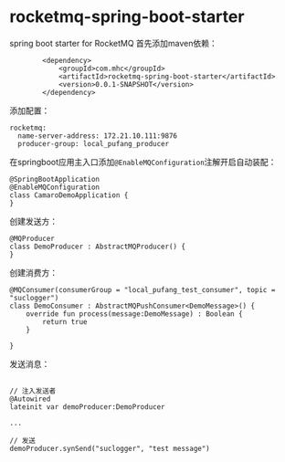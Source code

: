 # rocketmq-spring-boot-starter
spring boot starter for RocketMQ 
首先添加maven依赖：

```
		<dependency>
			<groupId>com.mhc</groupId>
			<artifactId>rocketmq-spring-boot-starter</artifactId>
			<version>0.0.1-SNAPSHOT</version>
		</dependency>
```

添加配置：

```
rocketmq:
  name-server-address: 172.21.10.111:9876
  producer-group: local_pufang_producer
```

在springboot应用主入口添加`@EnableMQConfiguration`注解开启自动装配：

```
@SpringBootApplication
@EnableMQConfiguration
class CamaroDemoApplication {
}
```

创建发送方：

```
@MQProducer
class DemoProducer : AbstractMQProducer() {
}
```

创建消费方：

```
@MQConsumer(consumerGroup = "local_pufang_test_consumer", topic = "suclogger")
class DemoConsumer : AbstractMQPushConsumer<DemoMessage>() {
    override fun process(message:DemoMessage) : Boolean {
        return true
    }

}
```

发送消息：

```

// 注入发送者
@Autowired
lateinit var demoProducer:DemoProducer
    
...
    
// 发送
demoProducer.synSend("suclogger", "test message")
    
```